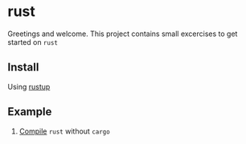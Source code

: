 # rust

Greetings and welcome. This project contains small excercises to get started on `rust`

## Install

Using [rustup](https://www.rust-lang.org/tools/install)

## Example

1. [Compile](https://github.com/wccalvin/rust/tree/main/rust-compile) `rust` without `cargo`
